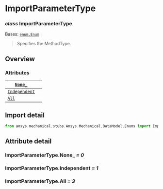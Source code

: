 <a id="importparametertype"></a>

# ImportParameterType

<a id="ImportParameterType"></a>

### *class* ImportParameterType

Bases: [`enum.Enum`](https://docs.python.org/3/library/enum.html#enum.Enum)

> Specifies the MethodType.

> <!-- !! processed by numpydoc !! -->

<a id="overview"></a>

## Overview

### Attributes

| [`None_`](#ImportParameterType.None_)             |    |
|---------------------------------------------------|----|
| [`Independent`](#ImportParameterType.Independent) |    |
| [`All`](#ImportParameterType.All)                 |    |

<a id="import-detail"></a>

## Import detail

```python
from ansys.mechanical.stubs.Ansys.Mechanical.DataModel.Enums import ImportParameterType
```

<a id="attribute-detail"></a>

## Attribute detail

<a id="ImportParameterType.None_"></a>

### ImportParameterType.None_ *= 0*

<a id="ImportParameterType.Independent"></a>

### ImportParameterType.Independent *= 1*

<a id="ImportParameterType.All"></a>

### ImportParameterType.All *= 3*
